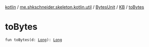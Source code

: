 [kotlin](../../../index.md) / [me.shkschneider.skeleton.kotlin.util](../../index.md) / [BytesUnit](../index.md) / [KB](index.md) / [toBytes](./to-bytes.md)

# toBytes

`fun toBytes(d: `[`Long`](https://kotlinlang.org/api/latest/jvm/stdlib/kotlin/-long/index.html)`): `[`Long`](https://kotlinlang.org/api/latest/jvm/stdlib/kotlin/-long/index.html)